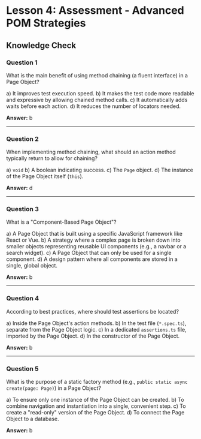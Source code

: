 # Lesson 4: Assessment - Advanced POM Strategies

## Knowledge Check

### Question 1

What is the main benefit of using method chaining (a fluent interface) in a Page Object?

a) It improves test execution speed.
b) It makes the test code more readable and expressive by allowing chained method calls.
c) It automatically adds waits before each action.
d) It reduces the number of locators needed.

**Answer:** b

---

### Question 2

When implementing method chaining, what should an action method typically return to allow for chaining?

a) `void`
b) A boolean indicating success.
c) The `Page` object.
d) The instance of the Page Object itself (`this`).

**Answer:** d

---

### Question 3

What is a "Component-Based Page Object"?

a) A Page Object that is built using a specific JavaScript framework like React or Vue.
b) A strategy where a complex page is broken down into smaller objects representing reusable UI components (e.g., a navbar or a search widget).
c) A Page Object that can only be used for a single component.
d) A design pattern where all components are stored in a single, global object.

**Answer:** b

---

### Question 4

According to best practices, where should test assertions be located?

a) Inside the Page Object's action methods.
b) In the test file (`*.spec.ts`), separate from the Page Object logic.
c) In a dedicated `assertions.ts` file, imported by the Page Object.
d) In the constructor of the Page Object.

**Answer:** b

---

### Question 5

What is the purpose of a static factory method (e.g., `public static async create(page: Page)`) in a Page Object?

a) To ensure only one instance of the Page Object can be created.
b) To combine navigation and instantiation into a single, convenient step.
c) To create a "read-only" version of the Page Object.
d) To connect the Page Object to a database.

**Answer:** b